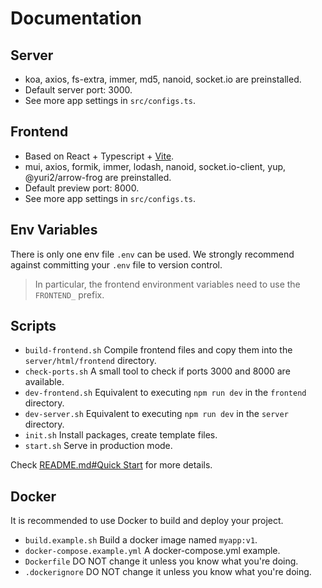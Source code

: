 # Documentation

## Server

- koa, axios, fs-extra, immer, md5, nanoid, socket.io are preinstalled.
- Default server port: 3000.
- See more app settings in `src/configs.ts`.

## Frontend

- Based on React + Typescript + [Vite](https://github.com/vitejs/vite).
- mui, axios, formik, immer, lodash, nanoid, socket.io-client, yup, @yuri2/arrow-frog are preinstalled.
- Default preview port: 8000.
- See more app settings in `src/configs.ts`.

## Env Variables

There is only one env file `.env` can be used.
We strongly recommend against committing your `.env` file to version control.

> In particular, the frontend environment variables need to use the `FRONTEND_` prefix.

## Scripts

- `build-frontend.sh` Compile frontend files and copy them into the `server/html/frontend` directory.
- `check-ports.sh` A small tool to check if ports 3000 and 8000 are available.
- `dev-frontend.sh` Equivalent to executing `npm run dev` in the `frontend` directory.
- `dev-server.sh` Equivalent to executing `npm run dev` in the `server` directory.
- `init.sh` Install packages, create template files.
- `start.sh` Serve in production mode.

Check [README.md#Quick Start](../README.md#Quick%20Start) for more details.

## Docker

It is recommended to use Docker to build and deploy your project.

- `build.example.sh` Build a docker image named `myapp:v1`.
- `docker-compose.example.yml` A docker-compose.yml example.
- `Dockerfile` DO NOT change it unless you know what you're doing.
- `.dockerignore` DO NOT change it unless you know what you're doing.
